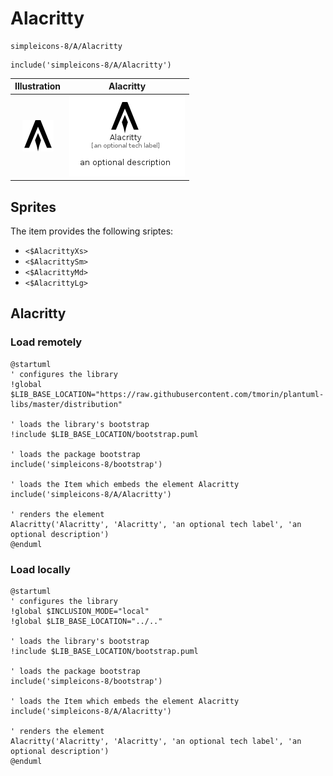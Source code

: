 # Alacritty


```text
simpleicons-8/A/Alacritty
```

```text
include('simpleicons-8/A/Alacritty')
```



| Illustration | Alacritty |
| :---: | :---: |
| ![illustration for Illustration](../../simpleicons-8/A/Alacritty.png) | ![illustration for Alacritty](../../simpleicons-8/A/Alacritty.Local.png) |



## Sprites
The item provides the following sriptes:

- `<$AlacrittyXs>`
- `<$AlacrittySm>`
- `<$AlacrittyMd>`
- `<$AlacrittyLg>`





## Alacritty

### Load remotely
```plantuml
@startuml
' configures the library
!global $LIB_BASE_LOCATION="https://raw.githubusercontent.com/tmorin/plantuml-libs/master/distribution"

' loads the library's bootstrap
!include $LIB_BASE_LOCATION/bootstrap.puml

' loads the package bootstrap
include('simpleicons-8/bootstrap')

' loads the Item which embeds the element Alacritty
include('simpleicons-8/A/Alacritty')

' renders the element
Alacritty('Alacritty', 'Alacritty', 'an optional tech label', 'an optional description')
@enduml
```

### Load locally
```plantuml
@startuml
' configures the library
!global $INCLUSION_MODE="local"
!global $LIB_BASE_LOCATION="../.."

' loads the library's bootstrap
!include $LIB_BASE_LOCATION/bootstrap.puml

' loads the package bootstrap
include('simpleicons-8/bootstrap')

' loads the Item which embeds the element Alacritty
include('simpleicons-8/A/Alacritty')

' renders the element
Alacritty('Alacritty', 'Alacritty', 'an optional tech label', 'an optional description')
@enduml
```

